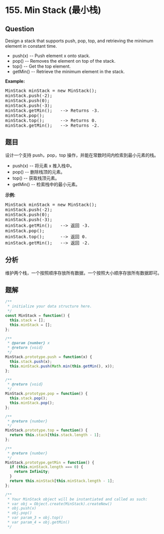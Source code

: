 # 155. Min Stack (最小栈)

## Question

Design a stack that supports push, pop, top, and retrieving the minimum element in constant time.

-   push(x) -- Push element x onto stack.
-   pop() -- Removes the element on top of the stack.
-   top() -- Get the top element.
-   getMin() -- Retrieve the minimum element in the stack.

**Example:**

<pre>MinStack minStack = new MinStack();
minStack.push(-2);
minStack.push(0);
minStack.push(-3);
minStack.getMin();   --&gt; Returns -3.
minStack.pop();
minStack.top();      --&gt; Returns 0.
minStack.getMin();   --&gt; Returns -2.
</pre>

## 题目

设计一个支持 push，pop，top 操作，并能在常数时间内检索到最小元素的栈。

-   push(x) -- 将元素 x 推入栈中。
-   pop() -- 删除栈顶的元素。
-   top() -- 获取栈顶元素。
-   getMin() -- 检索栈中的最小元素。

**示例:**

<pre>MinStack minStack = new MinStack();
minStack.push(-2);
minStack.push(0);
minStack.push(-3);
minStack.getMin();   --&gt; 返回 -3.
minStack.pop();
minStack.top();      --&gt; 返回 0.
minStack.getMin();   --&gt; 返回 -2.
</pre>

## 分析

维护两个栈，一个按照顺序存放所有数据，一个按照大小顺序存放所有数据即可。

## 题解

```javascript
/**
 * initialize your data structure here.
 */
const MinStack = function() {
  this.stack = [];
  this.minStack = [];
};

/**
 * @param {number} x
 * @return {void}
 */
MinStack.prototype.push = function(x) {
  this.stack.push(x);
  this.minStack.push(Math.min(this.getMin(), x));
};

/**
 * @return {void}
 */
MinStack.prototype.pop = function() {
  this.stack.pop();
  this.minStack.pop();
};

/**
 * @return {number}
 */
MinStack.prototype.top = function() {
  return this.stack[this.stack.length - 1];
};

/**
 * @return {number}
 */
MinStack.prototype.getMin = function() {
  if (this.minStack.length === 0) {
    return Infinity;
  }
  return this.minStack[this.minStack.length - 1];
};

/**
 * Your MinStack object will be instantiated and called as such:
 * var obj = Object.create(MinStack).createNew()
 * obj.push(x)
 * obj.pop()
 * var param_3 = obj.top()
 * var param_4 = obj.getMin()
 */
```
